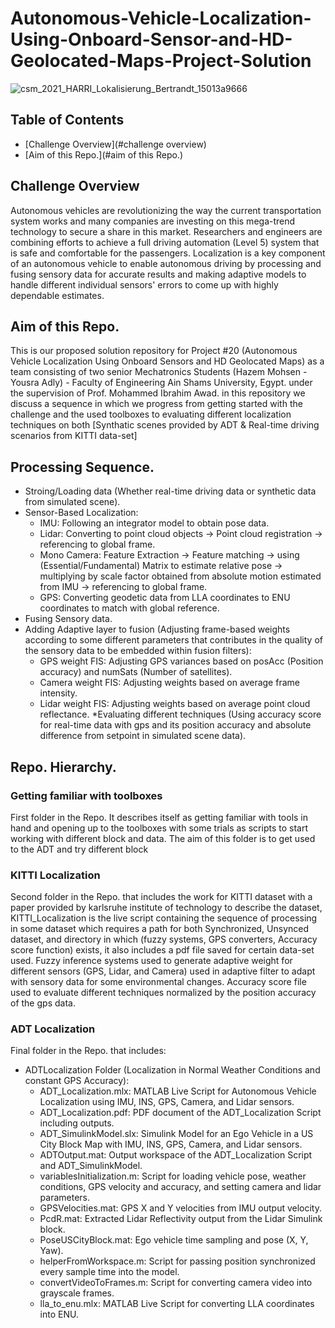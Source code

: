 # Autonomous-Vehicle-Localization-Using-Onboard-Sensor-and-HD-Geolocated-Maps-Project-Solution #

![csm_2021_HARRI_Lokalisierung_Bertrandt_15013a9666](https://github.com/Hazem-M-Abdelaziz/Autonomous-Vehicle-Localization-Using-Onboars-Sensor-and-HD-Geolocated-Maps-Project-Solution/assets/87466265/b1a57157-ddde-49a0-ba18-c606cd8b2596)

## Table of Contents
- [Challenge Overview](#challenge overview)
- [Aim of this Repo.](#aim of this Repo.)

## Challenge Overview ##
Autonomous vehicles are revolutionizing the way the current transportation system works and many companies are investing on this mega-trend technology to secure a share in this market. Researchers and engineers are combining efforts to achieve a full driving automation (Level 5) system that is safe and comfortable for the passengers. Localization is a key component of an autonomous vehicle to enable autonomous driving by processing and fusing sensory data for accurate results and making adaptive models to handle different individual sensors' errors to come up with highly dependable estimates.

## Aim of this Repo. ##
This is our proposed solution repository for Project #20 (Autonomous Vehicle Localization Using Onboard Sensors and HD Geolocated Maps) as a team consisting of two senior Mechatronics Students (Hazem Mohsen - Yousra Adly) - Faculty of Engineering Ain Shams University, Egypt. under the supervision of Prof. Mohammed Ibrahim Awad.
in this repository we discuss a sequence in which we progress from getting started with the challenge and the used toolboxes to evaluating different localization techniques on both [Synthatic scenes provided by ADT & Real-time driving scenarios from KITTI data-set]

## Processing Sequence. ##
* Stroing/Loading data (Whether real-time driving data or synthetic data from simulated scene).
* Sensor-Based Localization:
  * IMU: Following an integrator model to obtain pose data.
  * Lidar: Converting to point cloud objects -> Point cloud registration -> referencing to global frame.
  * Mono Camera: Feature Extraction -> Feature matching ->  using (Essential/Fundamental) Matrix to estimate relative pose -> multiplying by scale factor obtained from absolute motion estimated from IMU -> referencing to global frame.
  * GPS: Converting geodetic data from LLA coordinates to ENU coordinates to match with global reference.
* Fusing Sensory data.
* Adding Adaptive layer to fusion (Adjusting frame-based weights according to some different parameters that contributes in the quality of the sensory data to be embedded within fusion filters):
  * GPS weight FIS: Adjusting GPS variances based on posAcc (Position accuracy) and numSats (Number of satellites).
  * Camera weight FIS: Adjusting weights based on average frame intensity.
  * Lidar weight FIS: Adjusting weights based on average point cloud reflectance.
*Evaluating different techniques (Using accuracy score for real-time data with gps and its position accuracy and absolute difference from setpoint in simulated scene data).

## Repo. Hierarchy. ##
### Getting familiar with toolboxes
First folder in the Repo. It describes itself as getting familiar with tools in hand and opening up to the toolboxes with some trials as scripts to start working with different block and data.
The aim of this folder is to get used to the ADT and try different block

### KITTI Localization ###
Second folder in the Repo. that includes the work for KITTI dataset with a paper provided by karlsruhe institute of technology to describe the dataset, KITTI_Localization is the live script containing the sequence of processing in some dataset which requires a path for both Synchronized, Unsynced dataset, and directory in which (fuzzy systems, GPS converters, Accuracy score function) exists, it also includes a pdf file saved for certain data-set used.
Fuzzy inference systems used to generate adaptive weight for different sensors (GPS, Lidar, and Camera) used in adaptive filter to adapt with sensory data for some environmental changes.
Accuracy score file used to evaluate different techniques normalized by the position accuracy of the gps data.

### ADT Localization ###
Final folder in the Repo. that includes:
* ADTLocalization Folder (Localization in Normal Weather Conditions and constant GPS Accuracy):
  * ADT_Localization.mlx: MATLAB Live Script for Autonomous Vehicle Localization using IMU, INS, GPS, Camera, and Lidar sensors.
  * ADT_Localization.pdf: PDF document of the ADT_Localization Script including outputs.
  * ADT_SimulinkModel.slx: Simulink Model for an Ego Vehicle in a US City Block Map with IMU, INS, GPS, Camera, and Lidar sensors.
  * ADTOutput.mat: Output workspace of the ADT_Localization Script and ADT_SimulinkModel.
  * variablesInitialization.m: Script for loading vehicle pose, weather conditions, GPS velocity and accuracy, and setting camera and lidar parameters.
  * GPSVelocities.mat: GPS X and Y velocities from IMU output velocity.
  * PcdR.mat: Extracted Lidar Reflectivity output from the Lidar Simulink block.
  * PoseUSCityBlock.mat: Ego vehicle time sampling and pose (X, Y, Yaw).
  * helperFromWorkspace.m: Script for passing position synchronized every sample time into the model.
  * convertVideoToFrames.m: Script for converting camera video into grayscale frames.
  * lla_to_enu.mlx: MATLAB Live Script for converting LLA coordinates into ENU.


